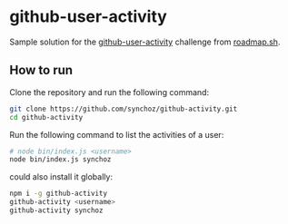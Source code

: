 # github-user-activity
Sample solution for the [github-user-activity](https://roadmap.sh/projects/github-user-activity) challenge from [roadmap.sh](https://roadmap.sh/).

## How to run

Clone the repository and run the following command:

```bash
git clone https://github.com/synchoz/github-activity.git
cd github-activity
```

Run the following command to list the activities of a user:

```bash
# node bin/index.js <username>
node bin/index.js synchoz
```


could also install it globally:
```bash
npm i -g github-activity
github-activity <username>
github-activity synchoz
